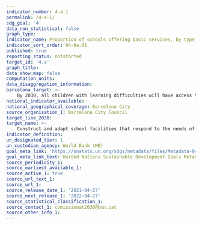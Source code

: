 ```yaml
---
indicator_number: 4.a.1
permalink: /4-a-1/
sdg_goal: '4'
data_non_statistical: false
graph_type: 
indicator_name: Proportion of schools offering basic services, by type of service
indicator_sort_order: 04-0a-01
published: true
reporting_status: notstarted
target_id: '4.a'
graph_title: 
data_show_map: false
computation_units: 
data_disaggregation_information: 
barcelona_target: >-
    By 2030, all children with learning difficulties will have access to a specialised resource or centre to foster their early development 
national_indicator_available:
national_geographical_coverage: Barcelona City
source_organisation_1: Barcelona City Council
target_line_2030: 
target_name: >-
    Construct and adapt school facilities that respond to the needs of children and people with disabilities, taking into account questions of gender and offering safe, non-violent, inclusive and effective learning environments for everyone
indicator_definition:
un_designated_tier: 1
un_custodian_agency: World Bank (WB)
goal_meta_link: 'https://unstats.un.org/sdgs/metadata/files/Metadata-04-0a-01.pdf'
goal_meta_link_text: United Nations Sustainable Development Goals Metadata (pdf 894kB)
source_periodicity_1: 
source_earliest_available_1: 
source_active_1: true
source_url_text_1: 
source_url_1: 
source_release_date_1: '2021-04-27'
source_next_release_1: '2022-04-27'
source_statistical_classification_1: 
source_contact_1: comissionat2030@bcn.cat
source_other_info_1:
---
```

